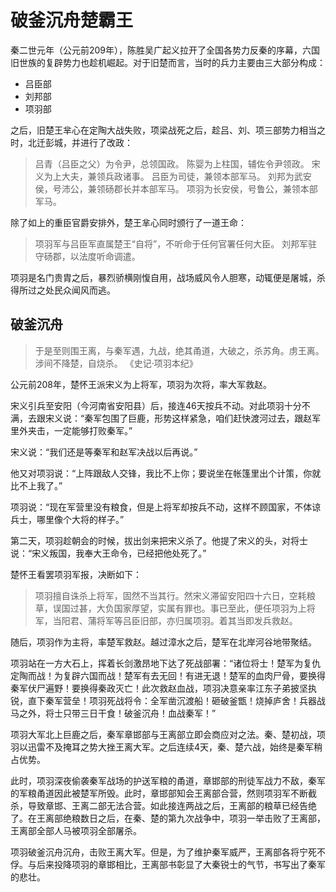 # 破釜沉舟楚霸王
秦二世元年（公元前209年），陈胜吴广起义拉开了全国各势力反秦的序幕，六国旧世族的复辟势力也趁机崛起。对于旧楚而言，当时的兵力主要由三大部分构成：
* 吕臣部
* 刘邦部
* 项羽部

之后，旧楚王芈心在定陶大战失败，项梁战死之后，趁吕、刘、项三部势力相当之时，北迁彭城，并进行了改政：
> 吕青（吕臣之父）为令尹，总领国政。
> 陈婴为上柱国，辅佐令尹领政。
> 宋义为上大夫，兼领兵政诸事。
> 吕臣为司徒，兼领本部军马。
> 刘邦为武安侯，号沛公，兼领砀郡长并本部军马。
> 项羽为长安侯，号鲁公，兼领本部军马。

除了如上的重臣官爵安排外，楚王芈心同时颁行了一道王命：
> 项羽军与吕臣军直属楚王“自将”，不听命于任何官署任何大臣。
> 刘邦军驻守砀郡，以法度听命调遣。

项羽是名门贵胄之后，暴烈骄横刚愎自用，战场威风令人胆寒，动辄便是屠城，杀得所过之处民众闻风而逃。

## 破釜沉舟
> 于是至则围王离，与秦军遇，九战，绝其甬道，大破之，杀苏角。虏王离。涉间不降楚，自烧杀。
> 《史记·项羽本纪》

公元前208年，楚怀王派宋义为上将军，项羽为次将，率大军救赵。

宋义引兵至安阳（今河南省安阳县）后，接连46天按兵不动。对此项羽十分不满，去跟宋义说：“秦军包围了巨鹿，形势这样紧急，咱们赶快渡河过去，跟赵军里外夹击，一定能够打败秦军。”

宋义说：“我们还是等秦军和赵军决战以后再说。”

他又对项羽说：“上阵跟敌人交锋，我比不上你；要说坐在帐篷里出个计策，你就比不上我了。”

项羽说：“现在军营里没有粮食，但是上将军却按兵不动，这样不顾国家，不体谅兵士，哪里像个大将的样子。”

第二天，项羽趁朝会的时候，拔出剑来把宋义杀了。他提了宋义的头，对将士说：“宋义叛国，我奉大王命令，已经把他处死了。”

楚怀王看罢项羽军报，决断如下：
> 项羽擅自诛杀上将军，固然不当其行。然宋义滞留安阳四十六日，空耗粮草，误国过甚，大负国家厚望，实属有罪也。事已至此，便任项羽为上将军，当阳君、蒲将军等吕臣旧部，亦归属项羽。着其当即发兵救赵。

随后，项羽作为主将，率楚军救赵。越过漳水之后，楚军在北岸河谷地带聚结。

项羽站在一方大石上，挥着长剑激昂地下达了死战部署：“诸位将士！楚军为复仇定陶而战！为复辟六国而战！楚军有去无回！有进无退！楚军的血肉尸骨，要换得秦军伏尸遍野！要换得秦政灭亡！此次救赵血战，项羽决意亲率江东子弟披坚执锐，直下秦军营垒！项羽死战将令：全军凿沉渡船！砸破釜甑！烧掉庐舍！兵器战马之外，将士只带三日干食！破釜沉舟！血战秦军！”

项羽大军北上巨鹿之后，秦军章邯部与王离部立即会商应对之法。秦、楚初战，项羽以迅雷不及掩耳之势大挫王离大军。之后连续4天，秦、楚六战，始终是秦军稍占优势。

此时，项羽深夜偷袭秦军战场的护送军粮的甬道，章邯部的刑徒军战力不敌，秦军的军粮甬道因此被楚军所毁。此时，章邯部知会王离部合营，然则项羽军不断截杀，导致章邯、王离二部无法合营。如此接连两战之后，王离部的粮草已经告绝了。在王离部绝粮数日之后，在秦、楚的第九次战争中，项羽一举击败了王离部，王离部全部人马被项羽全部屠杀。

项羽破釜沉舟沉舟，击败王离大军。但是，为了维护秦军威严，王离部各将宁死不俘。与后来投降项羽的章邯相比，王离部书彰显了大秦锐士的气节，书写出了秦军的悲壮。